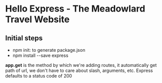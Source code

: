 # Hello Express - The Meadowlard Travel Website

## Initial steps
- npm init: to generate package.json
- npm install --save express

**app.get** is the method by which we're adding routes, it automatically get path of url, we don't have to care about slash, arguments, etc.
Express defaults to a status code of 200
